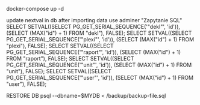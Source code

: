 docker-compose up -d

update nextval in db after importing data
use adminer "Zapytanie SQL"
SELECT SETVAL((SELECT PG_GET_SERIAL_SEQUENCE('"dekl"', 'id')), (SELECT (MAX("id") + 1) FROM "dekl"), FALSE);
SELECT SETVAL((SELECT PG_GET_SERIAL_SEQUENCE('"plexi"', 'id')), (SELECT (MAX("id") + 1) FROM "plexi"), FALSE);
SELECT SETVAL((SELECT PG_GET_SERIAL_SEQUENCE('"raport"', 'id')), (SELECT (MAX("id") + 1) FROM "raport"), FALSE);
SELECT SETVAL((SELECT PG_GET_SERIAL_SEQUENCE('"unit"', 'id')), (SELECT (MAX("id") + 1) FROM "unit"), FALSE);
SELECT SETVAL((SELECT PG_GET_SERIAL_SEQUENCE('"user"', 'id')), (SELECT (MAX("id") + 1) FROM "user"), FALSE);

RESTORE DB
psql --dbname=$MYDB < /backup/backup-file.sql
